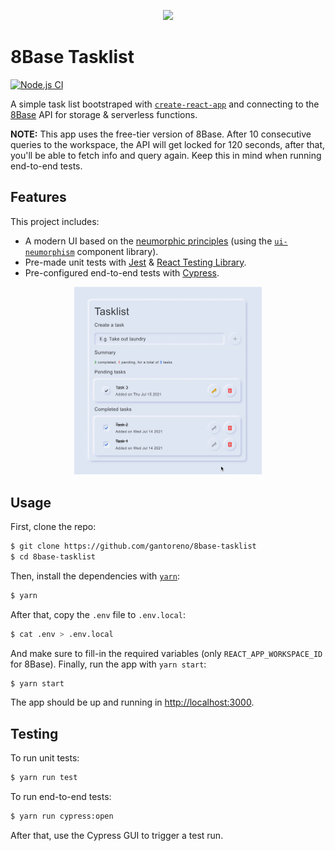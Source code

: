 <p align="center">
  <img src="https://www.teknosassociates.com/wp-content/uploads/2018/05/8base-logo.png" width="400" />
</p>

# 8Base Tasklist

[![Node.js CI](https://github.com/gantoreno/8base-tasklist/actions/workflows/node.js.yml/badge.svg)](https://github.com/gantoreno/8base-tasklist/actions/workflows/node.js.yml)

A simple task list bootstraped with [`create-react-app`](https://github.com/facebook/create-react-app) and connecting to the [8Base](https://www.8base.com/) API for storage & serverless functions.

**NOTE:** This app uses the free-tier version of 8Base. After 10 consecutive queries to the workspace, the API will get locked for 120 seconds, after that, you'll be able to fetch info and query again. Keep this in mind when running end-to-end tests.

## Features

This project includes:

- A modern UI based on the [neumorphic principles](https://www.justinmind.com/blog/neumorphism-ui/) (using the [`ui-neumorphism`](https://akaspanion.github.io/ui-neumorphism/) component library).
- Pre-made unit tests with [Jest](https://jestjs.io/) & [React Testing Library](react-testing-library).
- Pre-configured end-to-end tests with [Cypress](https://www.cypress.io/).

<p align="center">
  <img src=".github/8base-tasklist.gif" width="300" />
</p>

## Usage

First, clone the repo:

```sh
$ git clone https://github.com/gantoreno/8base-tasklist
$ cd 8base-tasklist
```

Then, install the dependencies with [`yarn`](https://yarnpkg.com/):

```sh
$ yarn
```

After that, copy the `.env` file to `.env.local`:

```sh
$ cat .env > .env.local
```

And make sure to fill-in the required variables (only `REACT_APP_WORKSPACE_ID` for 8Base). Finally, run the app with `yarn start`:

```sh
$ yarn start
```

The app should be up and running in [http://localhost:3000](http://localhost:3000).

## Testing

To run unit tests:

```sh
$ yarn run test
```

To run end-to-end tests:

```sh
$ yarn run cypress:open
```

After that, use the Cypress GUI to trigger a test run.
